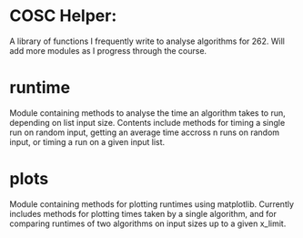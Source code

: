 # COSC Helper:

A library of functions I frequently write to analyse algorithms for 262. Will add more modules as I progress through the course.

# runtime

Module containing methods to analyse the time an algorithm takes to run, depending on list input size.
Contents include methods for timing a single run on random input, getting an average time accross n runs on random input,
or timing a run on a given input list.

# plots

Module containing methods for plotting runtimes using matplotlib. Currently includes methods for plotting times taken by
a single algorithm, and for comparing runtimes of two algorithms on input sizes up to a given x_limit.
